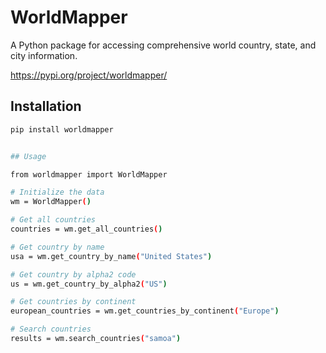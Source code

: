 # WorldMapper

A Python package for accessing comprehensive world country, state, and city information.

https://pypi.org/project/worldmapper/

## Installation

```bash
pip install worldmapper


## Usage

from worldmapper import WorldMapper

# Initialize the data
wm = WorldMapper()

# Get all countries
countries = wm.get_all_countries()

# Get country by name
usa = wm.get_country_by_name("United States")

# Get country by alpha2 code
us = wm.get_country_by_alpha2("US")

# Get countries by continent
european_countries = wm.get_countries_by_continent("Europe")

# Search countries
results = wm.search_countries("samoa")

